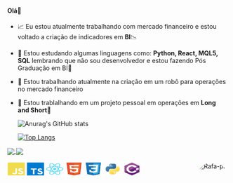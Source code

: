 #### Olá👋


- 📈 Eu estou atualmente trabalhando com mercado financeiro e estou voltado a criação de indicadores em **BI**📉
- 📔 Estou estudando algumas linguagens como: **Python, React, MQL5, SQL** lembrando que não sou desenvolvedor e estou fazendo Pós Graduação em BI📝
- 🤖 Estou trabalhando atualmente na criação em um robô para operações no mercado financeiro
- 📝 Estou trablalhando em um projeto pessoal em operações em **Long and Short**📶


  ![Anurag's GitHub stats](https://github-readme-stats.vercel.app/api?username=claubert&show_icons=true&theme=vision-friendly-dark)

  [![Top Langs](https://github-readme-stats.vercel.app/api/top-langs/?username=claubert&layout=compact)](https://github.com/claubert/github-readme-stats)

<a href="https://github.com/claubert/github-readme-stats">
  <img align="center" src="https://github-readme-stats.vercel.app/api/pin/?username=claubert&repo=github-readme-stats" />
</a>
<a href="https://github.com/claubert/convoychat">
  <img align="center" src="https://github-readme-stats.vercel.app/api/pin/?username=claubert&repo=convoychat" />
</a>

<div style="display: inline_block"><br>
  <img align="center" alt="Rafa-Js" height="30" width="40" src="https://raw.githubusercontent.com/devicons/devicon/master/icons/javascript/javascript-plain.svg">
  <img align="center" alt="Rafa-Ts" height="30" width="40" src="https://raw.githubusercontent.com/devicons/devicon/master/icons/typescript/typescript-plain.svg">
  <img align="center" alt="Rafa-React" height="30" width="40" src="https://raw.githubusercontent.com/devicons/devicon/master/icons/react/react-original.svg">
  <img align="center" alt="Rafa-HTML" height="30" width="40" src="https://raw.githubusercontent.com/devicons/devicon/master/icons/html5/html5-original.svg">
  <img align="center" alt="Rafa-CSS" height="30" width="40" src="https://raw.githubusercontent.com/devicons/devicon/master/icons/css3/css3-original.svg">
  <img align="center" alt="Rafa-Python" height="30" width="40" src="https://raw.githubusercontent.com/devicons/devicon/master/icons/python/python-original.svg">
  <img align="center" alt="Rafa-Csharp" height="30" width="40" src="https://raw.githubusercontent.com/devicons/devicon/master/icons/csharp/csharp-original.svg">
  <img align="right" alt="Rafa-pic" height="150" style="border-radius:50px;" src="https://media.discordapp.net/attachments/639956127056134178/890373478988013628/Publicacoes_Instagram_1_1.png?width=676&height=676">
</div>
